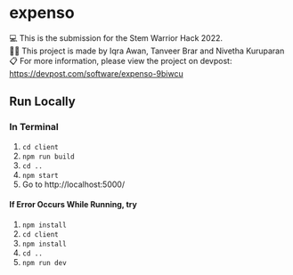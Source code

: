 # expenso
💻 This is the submission for the Stem Warrior Hack 2022. <br />
👩‍💻 This project is made by Iqra Awan, Tanveer Brar and Nivetha Kuruparan <br />
📋 For more information, please view the project on devpost: https://devpost.com/software/expenso-9biwcu <br />

## Run Locally

### In Terminal
1. `cd client`
2. `npm run build`
3. `cd ..`
4. `npm start`
5. Go to http://localhost:5000/


#### If Error Occurs While Running, try
1. `npm install`
2. `cd client`
3. `npm install`
4. `cd ..`
5. `npm run dev`
